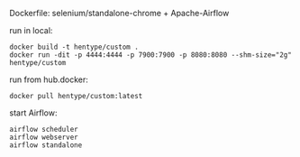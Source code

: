 Dockerfile: selenium/standalone-chrome + Apache-Airflow

run in local:
```
docker build -t hentype/custom .
docker run -dit -p 4444:4444 -p 7900:7900 -p 8080:8080 --shm-size="2g" hentype/custom
```

run from hub.docker:
```
docker pull hentype/custom:latest
```

start Airflow:
```
airflow scheduler
airflow webserver
airflow standalone
```